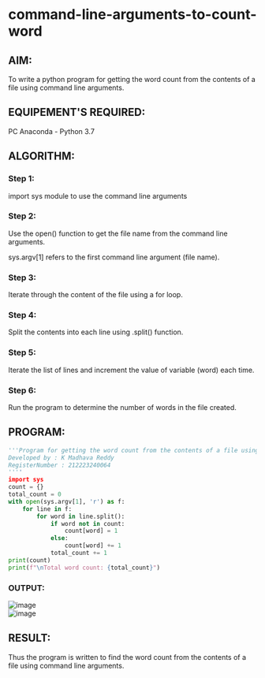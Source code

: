 # command-line-arguments-to-count-word
## AIM:
To write a python program for getting the word count from the contents of a file using command line arguments.
## EQUIPEMENT'S REQUIRED: 
PC
Anaconda - Python 3.7
## ALGORITHM: 
### Step 1:
import sys module to use the command line arguments 
### Step 2: 
Use the open() function to get the file name from the command line arguments.

sys.argv[1] refers to the first command line argument (file name).
### Step 3: 
Iterate through the content of the file using a for loop.
### Step 4:  
Split the contents into each line using .split() function.
### Step 5: 
Iterate the list of lines and increment the value of variable (word) each time.

### Step 6: 
Run the program to determine the number of words in the file created.

## PROGRAM:
```python
'''Program for getting the word count from the contents of a file using command line arguments
Developed by : K Madhava Reddy
RegisterNumber : 212223240064
''''
import sys
count = {}
total_count = 0
with open(sys.argv[1], 'r') as f:
    for line in f:
        for word in line.split():
            if word not in count:
                count[word] = 1
            else:
                count[word] += 1
            total_count += 1
print(count)
print(f"\nTotal word count: {total_count}")
```
### OUTPUT:
![image](https://github.com/Madhavareddy09/command-line-arguments-to-count-word/assets/145742470/8a290577-3f38-42a9-8ba7-23e7dafbecf7)
<br>
![image](https://github.com/Madhavareddy09/command-line-arguments-to-count-word/assets/145742470/b25837be-1d21-40b9-866f-3c38a3816e9a)


## RESULT:
Thus the program is written to find the word count from the contents of a file using command line arguments.

